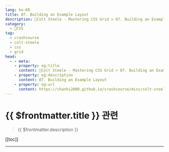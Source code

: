 ```yaml
---
lang: ko-KR
title: 07. Building an Example Layout
description: 🎨Colt Steele - Mastering CSS Grid > 07. Building an Example Layout
category:
  - 🎨CSS
tag: 
  - crashcourse
  - colt-steele
  - css
  - grid
head:
  - - meta:
    - property: og:title
      content: 🎨Colt Steele - Mastering CSS Grid > 07. Building an Example Layout
    - property: og:description
      content: 07. Building an Example Layout
    - property: og:url
      content: https://chanhi2000.github.io/crashcourse/misc/colt-steele-mastering-css-grid/07-building-an-example-layout.html
---
```


# {{ $frontmatter.title }} 관련

> {{ $frontmatter.description }}

[[toc]]

---

<TagLinks />